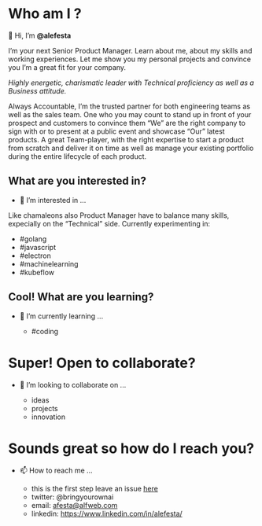 # Who am I ?

👋 Hi, I’m **@alefesta**

I’m your next Senior Product Manager. 
Learn about me, about my skills and working experiences. Let me show you my personal projects and convince you I’m a great fit for your company.

*Highly energetic, charismatic leader with Technical proficiency as well as a Business attitude.*

Always Accountable, I’m the trusted partner for both engineering teams as well as the sales team. One who you may count to stand up in front of your prospect and customers
to convince them “We” are the right company to sign with or to present at a public event and showcase “Our” latest products.
A great Team-player, with the right expertise to start a product from scratch and deliver it on time as well as manage your existing portfolio during the entire lifecycle of
each product.

## What are you interested in?

- 👀 I’m interested in ...

Like chamaleons also Product Manager have to balance many skills, expecially on the “Technical” side. Currently experimenting in:
  - #golang
  - #javascript
  - #electron
  - #machinelearning
  - #kubeflow
 
## Cool! What are you learning?

- 🌱 I’m currently learning ...

  - #coding

# Super! Open to collaborate?

- 💞️ I’m looking to collaborate on ...

  - ideas
  - projects
  - innovation

# Sounds great so how do I reach you?

- 📫 How to reach me ...

  - this is the first step leave an issue [here](https://github.com/alefesta/alefesta/issues/new/choose)
  - twitter: @bringyourownai
  - email: afesta@alfweb.com
  - linkedin: https://www.linkedin.com/in/alefesta/

<!---
alefesta/alefesta is a ✨ special ✨ repository because its `README.md` (this file) appears on your GitHub profile.
You can click the Preview link to take a look at your changes.
--->
